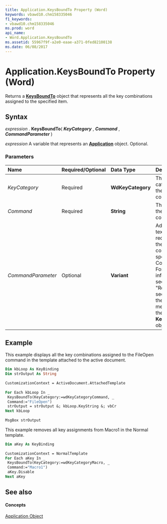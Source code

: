 ```yaml
---
title: Application.KeysBoundTo Property (Word)
keywords: vbawd10.chm158335046
f1_keywords:
- vbawd10.chm158335046
ms.prod: word
api_name:
- Word.Application.KeysBoundTo
ms.assetid: 55967f9f-a2e0-eaae-a371-0fed82100138
ms.date: 06/08/2017
---
```



# Application.KeysBoundTo Property (Word)

Returns a  **[KeysBoundTo](Word.keysboundto.md)** object that represents all the key combinations assigned to the specified item.


## Syntax

 _expression_ . **KeysBoundTo**( **_KeyCategory_** , **_Command_** , **_CommandParameter_** )

 _expression_ A variable that represents an **[Application](Word.Application.md)** object. Optional.


### Parameters



|**Name**|**Required/Optional**|**Data Type**|**Description**|
|:-----|:-----|:-----|:-----|
| _KeyCategory_|Required| **WdKeyCategory**|The category of the key combination.|
| _Command_|Required| **String**|The name of the command.|
| _CommandParameter_|Optional| **Variant**|Additional text, if any, required for the command specified by Command. For more information, see the "Remarks" section in the  **Add** method for the **KeyBindings** object.|

## Example

This example displays all the key combinations assigned to the FileOpen command in the template attached to the active document.


```vb
Dim kbLoop As KeyBinding 
Dim strOutput As String 
 
CustomizationContext = ActiveDocument.AttachedTemplate 
 
For Each kbLoop In _ 
 KeysBoundTo(KeyCategory:=wdKeyCategoryCommand, _ 
 Command:="FileOpen") 
 strOutput = strOutput &; kbLoop.KeyString &; vbCr 
Next kbLoop 
 
MsgBox strOutput
```

This example removes all key assignments from Macro1 in the Normal template.




```vb
Dim aKey As KeyBinding 
 
CustomizationContext = NormalTemplate 
For Each aKey In _ 
 KeysBoundTo(KeyCategory:=wdKeyCategoryMacro, _ 
 Command:="Macro1") 
 aKey.Disable 
Next aKey
```


## See also


#### Concepts


[Application Object](Word.Application.md)

